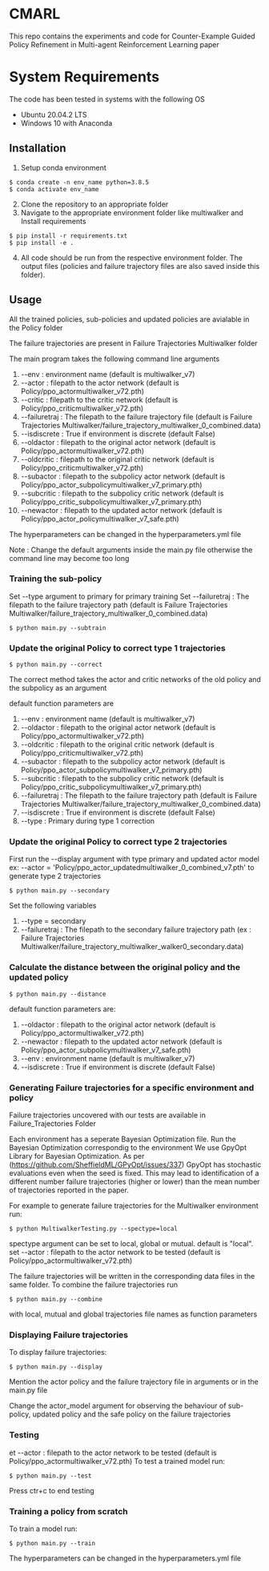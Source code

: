 # CMARL

This repo contains the experiments and code for Counter-Example Guided Policy Refinement in Multi-agent Reinforcement Learning paper

# System Requirements

The code has been tested in systems with the following OS

- Ubuntu 20.04.2 LTS
- Windows 10 with Anaconda

## Installation

1. Setup conda environment

```
$ conda create -n env_name python=3.8.5
$ conda activate env_name
```
2. Clone the repository to an appropriate folder
3. Navigate to the appropriate environment folder like multiwalker and Install requirements

```
$ pip install -r requirements.txt
$ pip install -e .
```

4. All code should be run from the respective environment folder. The output files (policies and failure trajectory files are also saved inside this folder).

## Usage

All the trained policies, sub-policies and updated policies are avialable in the Policy folder

The failure trajectories are present in Failure Trajectories Multiwalker folder

The main program takes the following command line arguments

1) --env : environment name (default is multiwalker_v7)
2) --actor : filepath to the actor network (default is Policy/ppo_actormultiwalker_v72.pth)
3) --critic : filepath to the critic network (default is Policy/ppo_criticmultiwalker_v72.pth)
4) --failuretraj : The filepath to the failure trajectory file (default is Failure Trajectories Multiwalker/failure_trajectory_multiwalker_0_combined.data)
5) --isdiscrete : True if environment is discrete (default False)
6) --oldactor : filepath to the original actor network (default is Policy/ppo_actormultiwalker_v72.pth)
7) --oldcritic : filepath to the original critic network (default is Policy/ppo_criticmultiwalker_v72.pth)
8) --subactor : filepath to the subpolicy actor network (default is Policy/ppo_actor_subpolicymultiwalker_v7_primary.pth)
9) --subcritic : filepath to the subpolicy critic network (default is Policy/ppo_critic_subpolicymultiwalker_v7_primary.pth)
10) --newactor : filepath to the updated actor network (default is Policy/ppo_actor_policymultiwalker_v7_safe.pth)

The hyperparameters can be changed in the hyperparameters.yml file


Note : Change the default arguments inside the main.py file otherwise the command line may become too long



### Training the sub-policy

Set --type argument to primary for primary training
Set --failuretraj : The filepath to the failure trajectory path (default is Failure Trajectories Multiwalker/failure_trajectory_multiwalker_0_combined.data)

```
$ python main.py --subtrain
```



### Update the original Policy to correct type 1 trajectories

```
$ python main.py --correct
```
The correct method takes the actor and critic networks of the old policy and the subpolicy as an argument

default function parameters are 
1) --env : environment name (default is multiwalker_v7)
2) --oldactor : filepath to the original actor network (default is Policy/ppo_actormultiwalker_v72.pth)
3) --oldcritic : filepath to the original critic network (default is Policy/ppo_criticmultiwalker_v72.pth)
4) --subactor : filepath to the subpolicy actor network (default is Policy/ppo_actor_subpolicymultiwalker_v7_primary.pth)
5) --subcritic : filepath to the subpolicy critic network (default is Policy/ppo_critic_subpolicymultiwalker_v7_primary.pth)
6) --failuretraj : The filepath to the failure trajectory path (default is Failure Trajectories Multiwalker/failure_trajectory_multiwalker_0_combined.data)
7) --isdiscrete : True if environment is discrete (default False)
8) --type : Primary during type 1 correction

### Update the original Policy to correct type 2 trajectories

First run the --display argument with type primary and updated actor model ex: --actor = 'Policy/ppo_actor_updatedmultiwalker_0_combined_v7.pth' to generate type 2 trajectories

```
$ python main.py --secondary
```

Set the following variables 

1) --type = secondary
2) --failuretraj : The filepath to the secondary failure trajectory path (ex : Failure Trajectories Multiwalker/failure_trajectory_multiwalker_walker0_secondary.data)

### Calculate the distance between the original policy and the updated policy

```
$ python main.py --distance
```
default function parameters are:
1) --oldactor : filepath to the original actor network (default is Policy/ppo_actormultiwalker_v72.pth)
2) --newactor : filepath to the updated actor network (default is Policy/ppo_actor_subpolicymultiwalker_v7_safe.pth)
3) --env : environment name (default is multiwalker_v7)
4) --isdiscrete : True if environment is discrete (default False)

### Generating Failure trajectories for a specific environment and policy

Failure trajectories uncovered with our tests are available in Failure_Trajectories Folder

Each environment has a seperate Bayesian Optimization file. Run the Bayesian Optimization correspondig to the environment
We use GpyOpt Library for Bayesian Optimization. As per (https://github.com/SheffieldML/GPyOpt/issues/337) GpyOpt has stochastic evaluations even when the seed is fixed.
This may lead to identification of a different number failure trajectories (higher or lower) than the mean number of trajectories reported in the paper.

For example to generate failure trajectories for the Multiwalker environment run:

```
$ python MultiwalkerTesting.py --spectype=local
```

spectype argument can be set to local, global or mutual. default is "local".
set --actor : filepath to the actor network to be tested (default is Policy/ppo_actormultiwalker_v72.pth)

The failure trajectories will be written in the corresponding data files in the same folder. 
To combine the failure trajectories run 

```
$ python main.py --combine
```
 
with local, mutual and global trajectories file names as function parameters

### Displaying Failure trajectories

To display failure trajectories:

```
$ python main.py --display
```
Mention the actor policy and the failure trajectory file in arguments or in the main.py file

Change the actor_model argument for observing the behaviour of sub-policy, updated policy and the safe policy on the failure trajectories

### Testing

et --actor : filepath to the actor network to be tested (default is Policy/ppo_actormultiwalker_v72.pth)
To test a trained model run:

```
$ python main.py --test
```

Press ctr+c to end testing



### Training a policy from scratch

To train a model run:

```
$ python main.py --train
```
The hyperparameters can be changed in the hyperparameters.yml file
